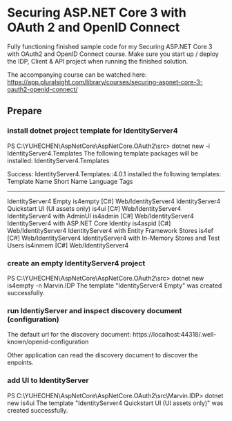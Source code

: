 # Securing ASP.NET Core 3 with OAuth 2 and OpenID Connect

Fully functioning finished sample code for my Securing ASP.NET Core 3 with OAuth2 and OpenID Connect course. Make sure you start up / deploy the IDP, Client & API project when running the finished solution.

The accompanying course can be watched here: https://app.pluralsight.com/library/courses/securing-aspnet-core-3-oauth2-openid-connect/



## Prepare

### install dotnet project template for IdentityServer4

PS C:\YUHECHEN\AspNetCore\AspNetCore.OAuth2\src> dotnet new -i IdentityServer4.Templates
The following template packages will be installed:
   IdentityServer4.Templates

Success: IdentityServer4.Templates::4.0.1 installed the following templates:
Template Name                                         Short Name  Language  Tags
----------------------------------------------------  ----------  --------  -------------------
IdentityServer4 Empty                                 is4empty    [C#]      Web/IdentityServer4
IdentityServer4 Quickstart UI (UI assets only)        is4ui       [C#]      Web/IdentityServer4
IdentityServer4 with AdminUI                          is4admin    [C#]      Web/IdentityServer4
IdentityServer4 with ASP.NET Core Identity            is4aspid    [C#]      Web/IdentityServer4
IdentityServer4 with Entity Framework Stores          is4ef       [C#]      Web/IdentityServer4
IdentityServer4 with In-Memory Stores and Test Users  is4inmem    [C#]      Web/IdentityServer4

### create an empty IdentityServer4 project
PS C:\YUHECHEN\AspNetCore\AspNetCore.OAuth2\src> dotnet new is4empty -n Marvin.IDP
The template "IdentityServer4 Empty" was created successfully.

### run IdentiyServer and inspect discovery document (configuration)
The default url for the discovery document:
https://localhost:44318/.well-known/openid-configuration

Other application can read the discovery document to discover the enpoints.

### add UI to IdentityServer
PS C:\YUHECHEN\AspNetCore\AspNetCore.OAuth2\src\Marvin.IDP> dotnet new is4ui
The template "IdentityServer4 Quickstart UI (UI assets only)" was created successfully.


